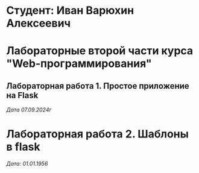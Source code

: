 # Студент: Иван Варюхин Алексеевич 

# Лабораторные второй части курса "Web-программирования"

## Лабораторная работа 1. Простое приложение на Flask

*Дата 07.09.2024г*

# Лабораторная работа 2. Шаблоны в flask

*Дата: 01.01.1956*
